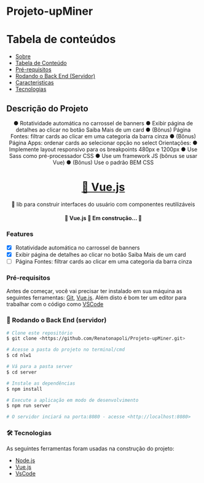 # Projeto-upMiner


Tabela de conteúdos
=================
<!--ts-->
   * [Sobre](#Descricao-do-Projeto)
   * [Tabela de Conteúdo](#Tabela-de-conteudo)
   * [Pré-requisitos](#Prerequisitos)
   * [Rodando o Back End (Servidor)](#Rodando-o-Back-End-(Servidor))
   * [Caracteristicas](#Features)
   * [Tecnologias](#Tecnologias)
<!--te-->

## Descrição do Projeto
<p align="center">
● Rotatividade automática no carrossel de banners
● Exibir página de detalhes ao clicar no botão Saiba Mais de um card
● (Bônus) Página Fontes: filtrar cards ao clicar em uma categoria da barra cinza
● (Bônus) Página Apps: ordenar cards ao selecionar opção no select
Orientações:
● Implemente layout responsivo para os breakpoints 480px e 1200px
● Use Sass como pré-processador CSS
● Use um framework JS (bônus se usar Vue)
● (Bônus) Use o padrão BEM CSS</p>

<h1 align="center">
    <a href="https://vuejs.org/">🔗 Vue.js</a>

</h1>
<p align="center">🚀 lib para construir interfaces do usuário com componentes reutilizáveis</p>

<h4 align="center"> 
	🚧  Vue.js 🚀 Em construção...  🚧
</h4>

### Features

- [x] Rotatividade automática no carrossel de banners
- [x] Exibir página de detalhes ao clicar no botão Saiba Mais de um card
- [ ] Página Fontes: filtrar cards ao clicar em uma categoria da barra cinza

### Pré-requisitos

Antes de começar, você vai precisar ter instalado em sua máquina as seguintes ferramentas:
[Git](https://git-scm.com), [Vue.js](https://vuejs.org/). 
Além disto é bom ter um editor para trabalhar com o código como [VSCode](https://code.visualstudio.com/)

### 🎲 Rodando o Back End (servidor)

```bash
# Clone este repositório
$ git clone <https://github.com/Renatonapoli/Projeto-upMiner.git>

# Acesse a pasta do projeto no terminal/cmd
$ cd nlw1

# Vá para a pasta server
$ cd server

# Instale as dependências
$ npm install

# Execute a aplicação em modo de desenvolvimento
$ npm run server

# O servidor inciará na porta:8080 - acesse <http://localhost:8080>
```

### 🛠 Tecnologias

As seguintes ferramentas foram usadas na construção do projeto:

- [Node.js](https://nodejs.org/en/)
- [Vue.js](https://vuejs.org/)
- [VsCode](https://code.visualstudio.com/)

